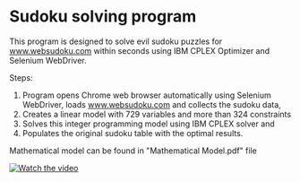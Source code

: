 # Sudoku solving program

This program is designed to solve evil sudoku puzzles for www.websudoku.com within seconds using IBM CPLEX Optimizer and Selenium WebDriver.

Steps:
1. Program opens Chrome web browser automatically using Selenium WebDriver, loads www.websudoku.com and collects the sudoku data,
2. Creates a linear model with 729 variables and more than 324 constraints
3. Solves this integer programming model using IBM CPLEX solver and 
4. Populates the original sudoku table with the optimal results.

Mathematical model can be found in "Mathematical Model.pdf" file

[![Watch the video](https://i.imgur.com/WB9X1lU.png)](https://www.dropbox.com/s/1ye39eflesanla8/HOWA8208.MP4?dl=0)
